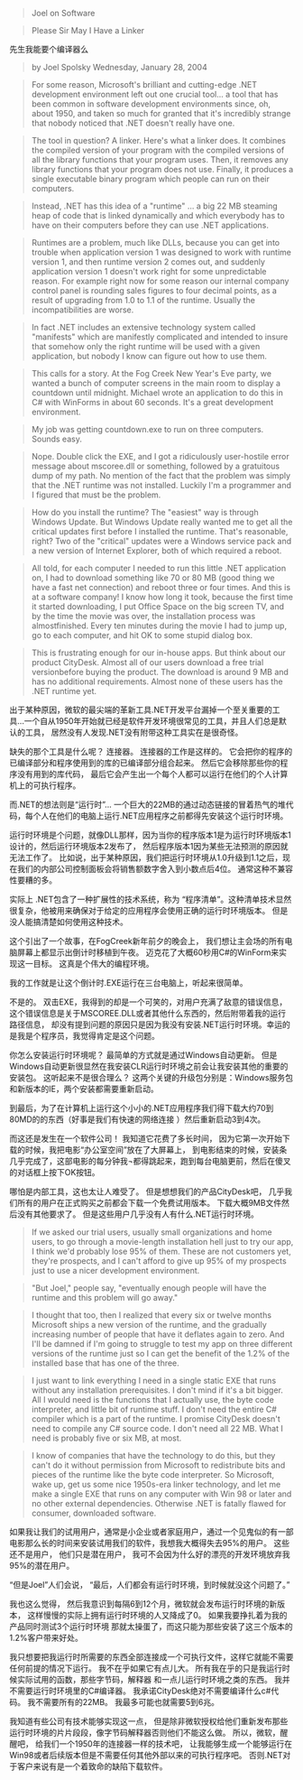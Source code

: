 >Joel on Software

>Please Sir May I Have a Linker

先生我能要个编译器么

>by Joel Spolsky Wednesday, January 28, 2004

>For some reason, Microsoft's brilliant and cutting-edge .NET development environment left out one crucial tool... a tool that has been common in software development environments since, oh, about 1950, and taken so much for granted that it's incredibly strange that nobody noticed that .NET doesn't really have one.

>The tool in question? A linker. Here's what a linker does. It combines the compiled version of your program with the compiled versions of all the library functions that your program uses. Then, it removes any library functions that your program does not use. Finally, it produces a single executable binary program which people can run on their computers.

>Instead, .NET has this idea of a "runtime" ... a big 22 MB steaming heap of code that is linked dynamically and which everybody has to have on their computers before they can use .NET applications.

>Runtimes are a problem, much like DLLs, because you can get into trouble when application version 1 was designed to work with runtime version 1, and then runtime version 2 comes out, and suddenly application version 1 doesn't work right for some unpredictable reason. For example right now for some reason our internal company control panel is rounding sales figures to four decimal points, as a result of upgrading from 1.0 to 1.1 of the runtime. Usually the incompatibilities are worse.

>In fact .NET includes an extensive technology system called "manifests" which are manifestly complicated and intended to insure that somehow only the right runtime will be used with a given application, but nobody I know can figure out how to use them.

>This calls for a story. At the Fog Creek New Year's Eve party, we wanted a bunch of computer screens in the main room to display a countdown until midnight. Michael wrote an application to do this in C# with WinForms in about 60 seconds. It's a great development environment.

>My job was getting countdown.exe to run on three computers. Sounds easy.

>Nope. Double click the EXE, and I got a ridiculously user-hostile error message about mscoree.dll or something, followed by a gratuitous dump of my path. No mention of the fact that the problem was simply that the .NET runtime was not installed. Luckily I'm a programmer and I figured that must be the problem.

>How do you install the runtime? The "easiest" way is through Windows Update. But Windows Update really wanted me to get all the critical updates first before I installed the runtime. That's reasonable, right? Two of the "critical" updates were a Windows service pack and a new version of Internet Explorer, both of which required a reboot.

>All told, for each computer I needed to run this little .NET application on, I had to download something like 70 or 80 MB (good thing we have a fast net connection) and reboot three or four times. And this is at a software company! I know how long it took, because the first time it started downloading, I put Office Space on the big screen TV, and by the time the movie was over, the installation process was almostfinished. Every ten minutes during the movie I had to jump up, go to each computer, and hit OK to some stupid dialog box.

>This is frustrating enough for our in-house apps. But think about our product CityDesk. Almost all of our users download a free trial versionbefore buying the product. The download is around 9 MB and has no additional requirements. Almost none of these users has the .NET runtime yet.

出于某种原因，微软的最尖端的革新工具.NET开发平台漏掉一个至关重要的工具…一个自从1950年开始就已经是软件开发环境很常见的工具，并且人们总是默认的工具， 居然没有人发现.NET没有附带这种工具实在是很奇怪。

缺失的那个工具是什么呢？ 连接器。 连接器的工作是这样的。 它会把你的程序的已编译部分和程序使用到的库的已编译部分组合起来。 然后它会移除那些你的程序没有用到的库代码， 最后它会产生出一个每个人都可以运行在他们的个人计算机上的可执行程序。 

而.NET的想法则是“运行时”…  一个巨大的22MB的通过动态链接的冒着热气的堆代码，每个人在他们的电脑上运行.NET应用程序之前都得先安装这个运行时环境。

运行时环境是个问题，就像DLL那样，因为当你的程序版本1是为运行时环境版本1设计的，然后运行环境版本2发布了， 然后程序版本1因为某些无法预测的原因就无法工作了。 比如说，出于某种原因，我们把运行时环境从1.0升级到1.1之后，现在我们的内部公司控制面板会将销售额数字舍入到小数点后4位。 通常这种不兼容性要糟的多。

实际上 .NET包含了一种扩展性的技术系统，称为 “程序清单”。这种清单技术显然很复杂，他被用来确保对于给定的应用程序会使用正确的运行时环境版本。 但是没人能搞清楚如何使用这种技术。

这个引出了一个故事，在FogCreek新年前夕的晚会上， 我们想让主会场的所有电脑屏幕上都显示出倒计时移植到午夜。 迈克花了大概60秒用C#的WinForm来实现这一目标。 这真是个伟大的编程环境。

我的工作就是让这个倒计时.EXE运行在三台电脑上，听起来很简单。

不是的。 双击EXE，我得到的却是一个可笑的，对用户充满了敌意的错误信息，这个错误信息是关于MSCOREE.DLL或者其他什么东西的，然后附带着我的运行路径信息， 却没有提到问题的原因只是因为我没有安装.NET运行时环境。幸运的是我是个程序员，我觉得肯定是这个问题。

你怎么安装运行时环境呢？ 最简单的方式就是通过Windows自动更新。 但是Windows自动更新很显然在我安装CLR运行时环境之前会让我安装其他的重要的安装包。 这听起来不是很合理么？ 这两个关键的升级包分别是：Windows服务包和新版本的IE，两个安装都需要重新启动。

到最后，为了在计算机上运行这个小小的.NET应用程序我们得下载大约70到80MD的的东西（好事是我们有快速的网络连接 ）然后重新启动3到4次。

而这还是发生在一个软件公司！ 我知道它花费了多长时间， 因为它第一次开始下载的时候，我把电影“办公室空间”放在了大屏幕上， 到电影结束的时候，安装条几乎完成了，这部电影的每分钟我¬都得跳起来，跑到每台电脑更前，然后在傻叉的对话框上按下OK按钮。

哪怕是内部工具，这也太让人难受了。 但是想想我们的产品CityDesk吧， 几乎我们所有的用户在正式购买之前都会下载一个免费试用版本。 下载大概9MB文件然后没有其他要求了。 但是这些用户几乎没有人有什么.NET运行时环境。

>If we asked our trial users, usually small organizations and home users, to go through a movie-length installation hell just to try our app, I think we'd probably lose 95% of them. These are not customers yet, they're prospects, and I can't afford to give up 95% of my prospects just to use a nicer development environment.

>"But Joel," people say, "eventually enough people will have the runtime and this problem will go away."

>I thought that too, then I realized that every six or twelve months Microsoft ships a new version of the runtime, and the gradually increasing number of people that have it deflates again to zero. And I'll be damned if I'm going to struggle to test my app on three different versions of the runtime just so I can get the benefit of the 1.2% of the installed base that has one of the three.

>I just want to link everything I need in a single static EXE that runs without any installation prerequisites. I don't mind if it's a bit bigger. All I would need is the functions that I actually use, the byte code interpreter, and little bit of runtime stuff. I don't need the entire C# compiler which is a part of the runtime. I promise CityDesk doesn't need to compile any C# source code. I don't need all 22 MB. What I need is probably five or six MB, at most.

>I know of companies that have the technology to do this, but they can't do it without permission from Microsoft to redistribute bits and pieces of the runtime like the byte code interpreter. So Microsoft, wake up, get us some nice 1950s-era linker technology, and let me make a single EXE that runs on any computer with Win 98 or later and no other external dependencies. Otherwise .NET is fatally flawed for consumer, downloaded software.

如果我让我们的试用用户，通常是小企业或者家庭用户，通过一个见鬼似的有一部电影那么长的时间来安装试用我们的软件，我想我大概得失去95%的用户。 这些还不是用户， 他们只是潜在用户， 我可不会因为什么好的漂亮的开发环境放弃我95%的潜在用户。

“但是Joel”人们会说， “最后，人们都会有运行时环境，到时候就没这个问题了。”

我也这么觉得， 然后我意识到每隔6到12个月，微软就会发布运行时环境的新版本， 这样慢慢的实际上拥有运行时环境的人又降成了0。 如果我要挣扎着为我的产品同时测试3个运行时环境 那就太操蛋了，而这只能为那些安装了这三个版本的1.2%客户带来好处。

我只想要把我运行时所需要的东西全部连接成一个可执行文件，这样它就能不需要任何前提的情况下运行。 我不在乎如果它有点儿大。 所有我在乎的只是我运行时候实际试用的函数，那些字节码，解释器 和一点儿运行时环境之类的东西。 我并不需要运行时环境里的C#编译器。 我承诺CityDesk绝对不需要编译什么c#代码。 我不需要所有的22MB。 我最多可能也就需要5到6兆。

我知道有些公司有技术能够实现这一点， 但是除非微软授权给他们重新发布那些运行时环境的片片段段，像字节码解释器否则他们不能这么做。 所以，微软，醒醒吧， 给我们一个1950年的连接器一样的技术吧， 让我能够生成一个能够运行在Win98或者后续版本但是不需要任何其他外部以来的可执行程序吧。 否则.NET对于客户来说有是一个着致命的缺陷下载软件。

>

